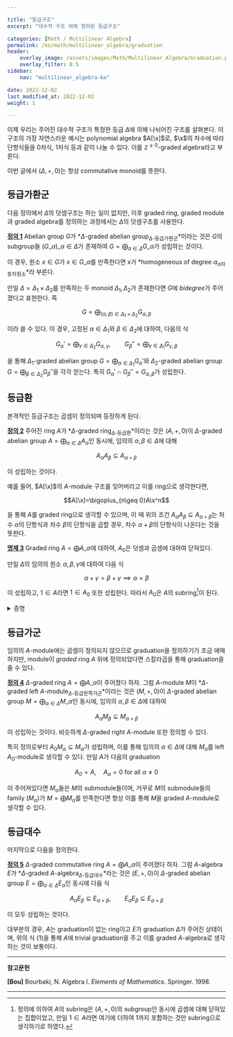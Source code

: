 ```yaml
---

title: "등급구조"
excerpt: "대수적 구조 위에 정의된 등급구조"

categories: [Math / Multilinear Algebra]
permalink: /ko/math/multilinear_algebra/graduation
header:
    overlay_image: /assets/images/Math/Multilinear_Algebra/Graduation.png
    overlay_filter: 0.5
sidebar: 
    nav: "multilinear_algebra-ko"

date: 2022-12-02
last_modified_at: 2022-12-02
weight: 1

---
```


이제 우리는 주어진 대수적 구조가 특정한 등급 $\Delta$에 의해 나뉘어진 구조를 살펴본다. 이 구조의 가장 자연스러운 예시는 polynomial algebra $A[\x]$로, $\x$의 차수에 따라 단항식들을 $0$차식, $1$차식 등과 같이 나눌 수 있다. 이를 $\mathbb{Z}^{\geq 0}$-graded algebra라고 부른다. 

이번 글에서 $(\Delta, +,0)$는 항상 commutative monoid를 뜻한다.

## 등급가환군

다음 정의에서 $\Delta$의 덧셈구조는 하는 일이 없지만, 이후 graded ring, graded module과 graded algebra를 정의하는 과정에서는 $\Delta$의 덧셈구조를 사용한다.

<div class="definition" markdown="1">

<ins id="def1">**정의 1**</ins> Abelian group $G$가 *$\Delta$-graded abelian group<sub>$\Delta$-등급가환군</sub>*이라는 것은 $G$의 subgroup들 $(G\_\alpha)\_{\alpha\in\Delta}$가 존재하여 $G=\bigoplus_{\alpha\in\Delta} G\_\alpha$가 성립하는 것이다.

이 경우, 원소 $x\in G$가 $x\in G\_\alpha$를 만족한다면 $x$가 *homogeneous of degree $\alpha$<sub>$\alpha$차 동차원소</sub>*라 부른다.

</div>

만일 $\Delta=\Delta_1\times\Delta_2$를 만족하는 두 monoid $\Delta_1,\Delta_2$가 존재한다면 $G$에 *bidegree*가 주어졌다고 표현한다. 즉

$$G=\bigoplus_{(\alpha,\beta)\in\Delta_1\times\Delta_2}G_{\alpha,\beta}$$

이라 쓸 수 있다. 이 경우, 고정된 $\alpha\in \Delta_1$와 $\beta\in\Delta_2$에 대하여, 다음의 식

$$G_\alpha'=\bigoplus_{\gamma\in\Delta_2}G_{\alpha,\gamma},\qquad G_\beta''=\bigoplus_{\gamma\in\Delta_1}G_{\gamma,\beta}$$

을 통해 $\Delta_1$-graded abelian group $G=\bigoplus_{\alpha\in\Delta_1}G_\alpha'$와 $\Delta_2$-graded abelian group $G=\bigoplus_{\beta\in\Delta_2}G_\beta''$을 각각 얻는다. 특히 $G_\alpha'\cap G_\beta''=G_{\alpha,\beta}$가 성립한다. 

## 등급환

본격적인 등급구조는 곱셈이 정의되며 등장하게 된다.

<div class="definition" markdown="1">

<ins id="def2">**정의 2**</ins> 주어진 ring $A$가 *$\Delta$-graded ring<sub>$\Delta$-등급환</sub>*이라는 것은 $(A,+,0)$이 $\Delta$-graded abelian group $A=\bigoplus_{\alpha\in\Delta}A_\alpha$인 동시에, 임의의 $\alpha,\beta\in\Delta$에 대해 

$$A_\alpha A_\beta\subseteq A_{\alpha+\beta}$$

이 성립하는 것이다.

</div>

예를 들어, $A[\x]$의 $A$-module 구조를 잊어버리고 이를 ring으로 생각한다면, 

$$A[\x]=\bigoplus_{n\geq 0}A\x^n$$

을 통해 $A$를 graded ring으로 생각할 수 있으며, 이 때 위의 조건 $A_\alpha A_\beta\subseteq A_{\alpha+\beta}$는 차수 $\alpha$의 단항식과 차수 $\beta$의 단항식을 곱할 경우, 차수 $\alpha+\beta$의 단항식이 나온다는 것을 뜻한다. 

<div class="proposition" markdown="1">

<ins id="prop3">**명제 3**</ins> Graded ring $A=\bigoplus A\_\alpha$에 대하여, $A_0$은 덧셈과 곱셈에 대하여 닫혀있다. 

만일 $\Delta$의 임의의 원소 $\alpha,\beta,\gamma$에 대하여 다음 식

$$\alpha+\gamma=\beta+\gamma\implies \alpha=\beta$$

이 성립하고, $1\in A$라면 $1\in A_0$ 또한 성립한다. 따라서 $A_0$은 $A$의 subring[^1]이 된다.

</div>
<details class="proof" markdown="1">
<summary>증명</summary>

우선 

$$A_0A_0\subseteq A_0$$

이 성립하고, 또 $A_0$은 덧셈에 대하여 닫혀있으므로 앞선 주장은 자명하다.

$A$가 $1$을 갖는다 가정하고, 

$$1=\sum_{\alpha\in \Delta} e_\alpha$$

이라 하자. 이제 임의의 $x\in A_\beta$에 대하여

$$x=1x=\sum_{\alpha\in\Delta}e_\alpha x$$

이고, 이 때 $\beta=\alpha+\beta$를 만족하는 $\alpha$는 $0$뿐이므로 양 변을 차수별로 비교하여 $x=e_0x$를 얻는다. 비슷하게 $x=xe_0$ 또한 증명할 수 있고, 이 두 식이 모든 homogeneous element에 대해 성립하므로 $A$의 임의의 원소에 대해서도 성립한다. 즉 $1=e_0\in A_0$이 성립한다.

</details>

## 등급가군

임의의 $A$-module에는 곱셈이 정의되지 않으므로 graduation을 정의하기가 조금 애매하지만, module이 *graded* ring $A$ 위에 정의되었다면 스칼라곱을 통해 graduation을 줄 수 있다.

<div class="definition" markdown="1">

<ins id="def4">**정의 4**</ins> $\Delta$-graded ring $A=\bigoplus A\_\alpha$이 주어졌다 하자. 그럼 $A$-module $M$이 *$\Delta$-graded left $A$-module<sub>$\Delta$-등급왼쪽가군</sub>*이라는 것은 $(M,+,0)$이 $\Delta$-graded abelian group $M=\bigoplus_{\alpha\in \Delta}M\_\alpha$인 동시에, 임의의 $\alpha,\beta\in\Delta$에 대하여

$$A_\alpha M_\beta\subseteq M_{\alpha+\beta}$$

이 성립하는 것이다. 비슷하게 $\Delta$-graded right $A$-module 또한 정의할 수 있다. 

</div>

특히 정의로부터 $A_0 M_\alpha\subseteq M_\alpha$가 성립하며, 이를 통해 임의의 $\alpha\in\Delta$에 대해 $M_\alpha$를 left $A_0$-module로 생각할 수 있다. 만일 $A$가 다음의 graduation

$$A_0=A,\quad A_\alpha=0\text{ for all $\alpha\neq 0$}\tag{1}$$

이 주어져있다면 $M_\alpha$들은 $M$의 submodule들이며, 거꾸로 $M$의 submodule들의 family $(M_\alpha)$가 $M=\bigoplus M_\alpha$를 만족한다면 항상 이를 통해 $M$을 graded $A$-module로 생각할 수 있다.

## 등급대수

마지막으로 다음을 정의한다.

<div class="definition" markdown="1">

<ins id="def5">**정의 5**</ins> $\Delta$-graded commutative ring $A=\bigoplus A\_\alpha$이 주어졌다 하자. 그럼 $A$-algebra $E$가 *$\Delta$-graded $A$-algebra<sub>$\Delta$-등급대수</sub>*라는 것은 $(E,+,0)$이 $\Delta$-graded abelian group $E=\bigoplus_{\alpha\in\Delta} E_\alpha$인 동시에 다음 식

$$A_\alpha E_\beta\subseteq E_{\alpha+\beta},\qquad E_\alpha E_\beta\subseteq E_{\alpha+\beta}$$

이 모두 성립하는 것이다.

</div>

대부분의 경우, $A$는 graduation이 없는 ring이고 $E$가 graduation $\Delta$가 주어진 상태이며, 위의 식 (1)을 통해 $A$에 trivial graduation을 주고 이를 graded $A$-algebra로 생각하는 것이 보통이다. 

---

**참고문헌**

**[Bou]** Bourbaki, N. Algebra I. *Elements of Mathematics*. Springer. 1998.  

---

[^1]: 정의에 의하여 $A$의 subring은 $(A,+,0)$의 subgroup인 동시에 곱셈에 대해 닫혀있는 집합이었고, 만일 $1\in A$라면 여기에 더하여 $1$까지 포함하는 것만 subring으로 생각하기로 하였다.